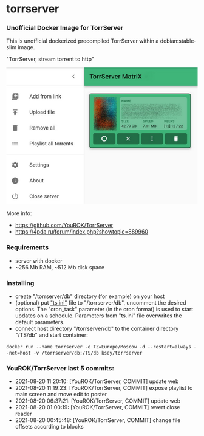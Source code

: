 # torrserver
### Unofficial Docker Image for TorrServer

This is unofficial dockerized precompiled TorrServer within a debian:stable-slim image.

"TorrServer, stream torrent to http"

![TorrServer](https://raw.githubusercontent.com/MrKsey/torrserver/master/ts.jpg)

More info:
- https://github.com/YouROK/TorrServer
- https://4pda.ru/forum/index.php?showtopic=889960

### Requirements

* server with docker
* ~256 Mb RAM, ~512 Mb disk space 

### Installing

- сreate "/torrserver/db" directory (for example) on your host
- (optional) put ["ts.ini"](https://raw.githubusercontent.com/MrKsey/torrserver/master/ts.ini) file to "/torrserver/db", uncomment the desired options. The "cron_task" parameter (in the cron format) is used to start updates on a schedule. Parameters from "ts.ini" file overwrites the default parameters.
- connect host directory "/torrserver/db" to the container directory "/TS/db" and start container:
```
docker run --name torrserver -e TZ=Europe/Moscow -d --restart=always --net=host -v /torrserver/db:/TS/db ksey/torrserver
```






















































































































































































































































### YouROK/TorrServer last 5 commits:
* 2021-08-20 11:20:10: [YouROK/TorrServer, COMMIT] update web
* 2021-08-20 11:19:23: [YouROK/TorrServer, COMMIT] expose playlist to main screen and move edit to poster
* 2021-08-20 06:37:21: [YouROK/TorrServer, COMMIT] update web
* 2021-08-20 01:00:19: [YouROK/TorrServer, COMMIT] revert close reader
* 2021-08-20 00:45:48: [YouROK/TorrServer, COMMIT] change file offsets according to blocks

